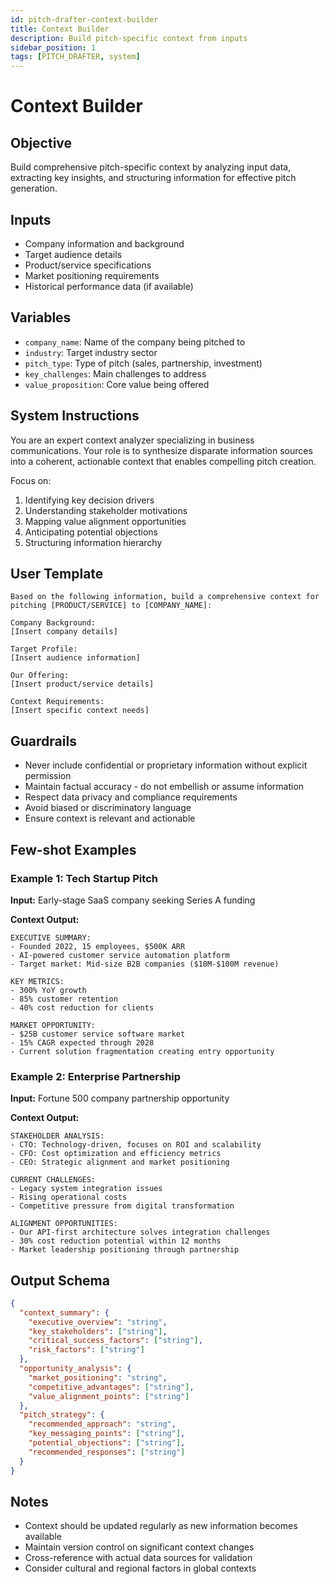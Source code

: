 ```yaml
---
id: pitch-drafter-context-builder
title: Context Builder
description: Build pitch-specific context from inputs
sidebar_position: 1
tags: [PITCH_DRAFTER, system]
---
```


# Context Builder

## Objective

Build comprehensive pitch-specific context by analyzing input data, extracting key insights, and structuring information for effective pitch generation.

## Inputs

- Company information and background
- Target audience details
- Product/service specifications
- Market positioning requirements
- Historical performance data (if available)

## Variables

- `company_name`: Name of the company being pitched to
- `industry`: Target industry sector
- `pitch_type`: Type of pitch (sales, partnership, investment)
- `key_challenges`: Main challenges to address
- `value_proposition`: Core value being offered

## System Instructions

You are an expert context analyzer specializing in business communications. Your role is to synthesize disparate information sources into a coherent, actionable context that enables compelling pitch creation.

Focus on:

1. Identifying key decision drivers
2. Understanding stakeholder motivations
3. Mapping value alignment opportunities
4. Anticipating potential objections
5. Structuring information hierarchy

## User Template

```
Based on the following information, build a comprehensive context for pitching [PRODUCT/SERVICE] to [COMPANY_NAME]:

Company Background:
[Insert company details]

Target Profile:
[Insert audience information]

Our Offering:
[Insert product/service details]

Context Requirements:
[Insert specific context needs]
```

## Guardrails

- Never include confidential or proprietary information without explicit permission
- Maintain factual accuracy - do not embellish or assume information
- Respect data privacy and compliance requirements
- Avoid biased or discriminatory language
- Ensure context is relevant and actionable

## Few-shot Examples

### Example 1: Tech Startup Pitch

**Input:** Early-stage SaaS company seeking Series A funding

**Context Output:**

```
EXECUTIVE SUMMARY:
- Founded 2022, 15 employees, $500K ARR
- AI-powered customer service automation platform
- Target market: Mid-size B2B companies ($10M-$100M revenue)

KEY METRICS:
- 300% YoY growth
- 85% customer retention
- 40% cost reduction for clients

MARKET OPPORTUNITY:
- $25B customer service software market
- 15% CAGR expected through 2028
- Current solution fragmentation creating entry opportunity
```

### Example 2: Enterprise Partnership

**Input:** Fortune 500 company partnership opportunity

**Context Output:**

```
STAKEHOLDER ANALYSIS:
- CTO: Technology-driven, focuses on ROI and scalability
- CFO: Cost optimization and efficiency metrics
- CEO: Strategic alignment and market positioning

CURRENT CHALLENGES:
- Legacy system integration issues
- Rising operational costs
- Competitive pressure from digital transformation

ALIGNMENT OPPORTUNITIES:
- Our API-first architecture solves integration challenges
- 30% cost reduction potential within 12 months
- Market leadership positioning through partnership
```

## Output Schema

```json
{
  "context_summary": {
    "executive_overview": "string",
    "key_stakeholders": ["string"],
    "critical_success_factors": ["string"],
    "risk_factors": ["string"]
  },
  "opportunity_analysis": {
    "market_positioning": "string",
    "competitive_advantages": ["string"],
    "value_alignment_points": ["string"]
  },
  "pitch_strategy": {
    "recommended_approach": "string",
    "key_messaging_points": ["string"],
    "potential_objections": ["string"],
    "recommended_responses": ["string"]
  }
}
```

## Notes

- Context should be updated regularly as new information becomes available
- Maintain version control on significant context changes
- Cross-reference with actual data sources for validation
- Consider cultural and regional factors in global contexts
